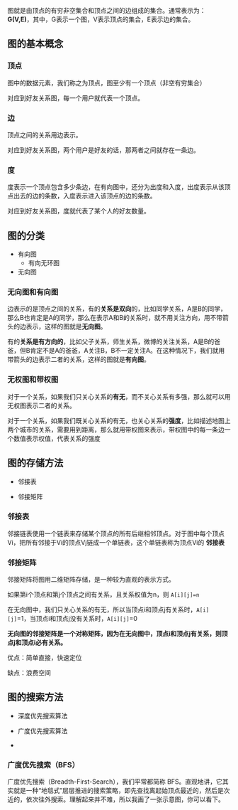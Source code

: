 图就是由顶点的有穷非空集合和顶点之间的边组成的集合。通常表示为：**G(V,E)**，其中，G表示一个图，V表示顶点的集合，E表示边的集合。

##  图的基本概念

###  顶点

图中的数据元素，我们称之为顶点，图至少有一个顶点（非空有穷集合）

对应到好友关系图，每一个用户就代表一个顶点。

### 边

顶点之间的关系用边表示。

对应到好友关系图，两个用户是好友的话，那两者之间就存在一条边。

### 度

度表示一个顶点包含多少条边，在有向图中，还分为出度和入度，出度表示从该顶点出去的边的条数，入度表示进入该顶点的边的条数。

对应到好友关系图，度就代表了某个人的好友数量。





## 图的分类

- 有向图
  - 有向无环图
- 无向图

### 无向图和有向图

边表示的是顶点之间的关系，有的**关系是双向**的，比如同学关系，A是B的同学，那么B也肯定是A的同学，那么在表示A和B的关系时，就不用关注方向，用不带箭头的边表示，这样的图就是**无向图**。

有的**关系是有方向的**，比如父子关系，师生关系，微博的关注关系，A是B的爸爸，但B肯定不是A的爸爸，A关注B，B不一定关注A。在这种情况下，我们就用带箭头的边表示二者的关系，这样的图就是**有向图**。

###  无权图和带权图

对于一个关系，如果我们只关心关系的**有无**，而不关心关系有多强，那么就可以用无权图表示二者的关系。

对于一个关系，如果我们既关心关系的有无，也关心关系的**强度**，比如描述地图上两个城市的关系，需要用到距离，那么就用带权图来表示，带权图中的每一条边一个数值表示权值，代表关系的强度



## 图的存储方法

- 邻接表

- 邻接矩阵

### 邻接表

邻接链表使用一个链表来存储某个顶点的所有后继相邻顶点。对于图中每个顶点Vi，把所有邻接于Vi的顶点Vj链成一个单链表，这个单链表称为顶点Vi的 **邻接表**



### 邻接矩阵

邻接矩阵将图用二维矩阵存储，是一种较为直观的表示方式。

如果第i个顶点和第j个顶点之间有关系，且关系权值为n，则 `A[i][j]=n`

在无向图中，我们只关心关系的有无，所以当顶点i和顶点j有关系时，`A[i][j]`=1，当顶点i和顶点j没有关系时，`A[i][j]`=0



**无向图的邻接矩阵是一个对称矩阵，因为在无向图中，顶点i和顶点j有关系，则顶点j和顶点i必有关系。**



优点：简单直接，快速定位

缺点：浪费空间

## 图的搜索方法

- 深度优先搜索算法

- 广度优先搜索算法
- 

### 广度优先搜索（BFS）

广度优先搜索（Breadth-First-Search），我们平常都简称 BFS。直观地讲，它其实就是一种“地毯式”层层推进的搜索策略，即先查找离起始顶点最近的，然后是次近的，依次往外搜索。理解起来并不难，所以我画了一张示意图，你可以看下。

